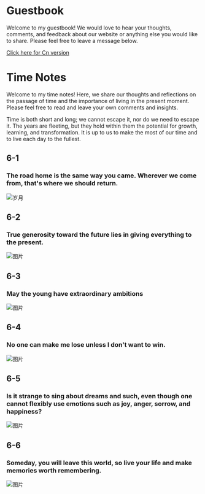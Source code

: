 # Guestbook
Welcome to my guestbook! We would love to hear your thoughts, comments, and feedback about our website or anything else you would like to share. Please feel free to leave a message below.

[Click here for Cn version](./README.md)

# Time Notes
Welcome to my time notes! Here, we share our thoughts and reflections on the passage of time and the importance of living in the present moment. Please feel free to read and leave your own comments and insights.

Time is both short and long; we cannot escape it, nor do we need to escape it. The years are fleeting, but they hold within them the potential for growth, learning, and transformation. It is up to us to make the most of our time and to live each day to the fullest.

## 6-1
### The road home is the same way you came. Wherever we come from, that's where we should return.

![岁月](https://source.unsplash.com/960x640/?time)

## 6-2
### True generosity toward the future lies in giving everything to the present.

![图片](https://source.unsplash.com/960x640/?moment)
## 6-3
### May the young have extraordinary ambitions

![图片](https://source.unsplash.com/960x640/?belief)
## 6-4
### No one can make me lose unless I don't want to win.

![图片](https://source.unsplash.com/960x640/?Confidence&effort&determination&dream)
## 6-5
### Is it strange to sing about dreams and such, even though one cannot flexibly use emotions such as joy, anger, sorrow, and happiness?

![图片](https://source.unsplash.com/960x640/?追梦&信念)
## 6-6
### Someday, you will leave this world, so live your life and make memories worth remembering.

![图片](https://source.unsplash.com/960x640/?追梦&珍惜)
